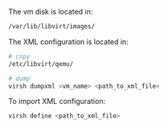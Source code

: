 The vm disk is located in:
```bash
/var/lib/libvirt/images/
```

The XML configuration is located in:
```bash
# copy
/etc/libvirt/qemu/

# dump
virsh dumpxml <vm_name> <path_to_xml_file>

```

To import XML configuration:
```bash
virsh define <path_to_xml_file>
```